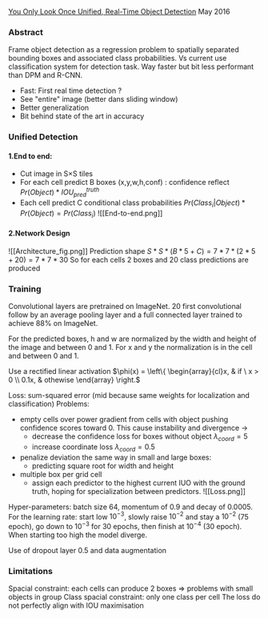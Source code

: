  [You Only Look Once Unified, Real-Time Object Detection](https://arxiv.org/pdf/1506.02640) May 2016
### Abstract
Frame object detection as a regression problem to spatially separated bounding boxes and associated class probabilities. Vs current use classification system for detection task.
Way faster but bit less performant than DPM and R-CNN.
-  Fast: First real time detection ?
- See "entire" image (better dans sliding window)
-  Better generalization
-  Bit behind state of the art in accuracy

### Unified Detection
#### 1.End to end:
- Cut image in S×S tiles
- For each cell predict B boxes (x,y,w,h,conf) : confidence reflect $Pr(Object) * IOU_{pred}^{truth}$
- Each cell predict C conditional class probabilities $Pr(Class_i|Object) * Pr(Object) = Pr(Class_i)$ 
  ![[End-to-end.png]]
#### 2.Network Design

![[Architecture_fig.png]]
Prediction shape $S*S*(B*5+C) = 7*7*(2*5+20) =7*7*30$ 
So for each cells 2 boxes and 20 class predictions are produced 

### Training

Convolutional layers are pretrained on ImageNet. 20 first convolutional follow by an average pooling layer and a full connected layer trained to achieve 88% on ImageNet.

For the predicted boxes, h and w are normalized by the width and height of the image and between 0 and 1. For x and y the normalization is in the cell and between 0 and 1.

Use a rectified linear activation $\phi(x) = \left\{ \begin{array}{cl}x, & if \ x > 0 \\ 0.1x, & othewise \end{array} \right.$

Loss: sum-squared error (mid because same weights for localization and classification)
Problems:
- empty cells over power gradient from cells with object pushing confidence scores toward 0. This cause instability and divergence -> 
	- decrease the confidence loss for boxes without object $\lambda_{coord} = 5$
	- increase coordinate loss $\lambda_{coord} = 0.5$
- penalize deviation the same way in small and large boxes:
	- predicting square root for width and height
- multiple box per grid cell
	- assign each predictor to the highest current IUO with the ground truth, hoping for specialization between predictors.
![[Loss.png]]

Hyper-parameters: batch size 64, momentum of 0.9 and decay of 0.0005. For the learning rate: start low $10^{-3}$, slowly raise $10^{-2}$ and stay a $10^{-2}$ (75 epoch), go down to $10^{-3}$ for 30 epochs, then finish at $10^{-4}$ (30 epoch). When starting too high the model diverge.

Use of dropout layer 0.5 and data augmentation

###  Limitations

Spacial constraint: each cells can produce 2 boxes => problems with small objects in group
Class spacial constraint: only one class per cell
The loss do not perfectly align with IOU maximisation